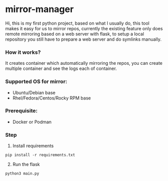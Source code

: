 # mirror-manager

Hi, this is my first python project, based on what I usually do, this tool makes it easy for us to mirror repos, currently the existing feature only does remote mirroring based on a web server with flask, to setup a local repository you still have to prepare a web server and do symlinks manually.

### How it works?

It creates container which automatically mirroring the repos, you can create multiple container and see the logs each of container.

### Supported OS for mirror:
- Ubuntu/Debian base
- Rhel/Fedora/Centos/Rocky RPM base

### Prerequisite:
- Docker or Podman

### Step

1. Install requirements

```
pip install -r requirements.txt
```

2. Run the flask
```
python3 main.py
```
